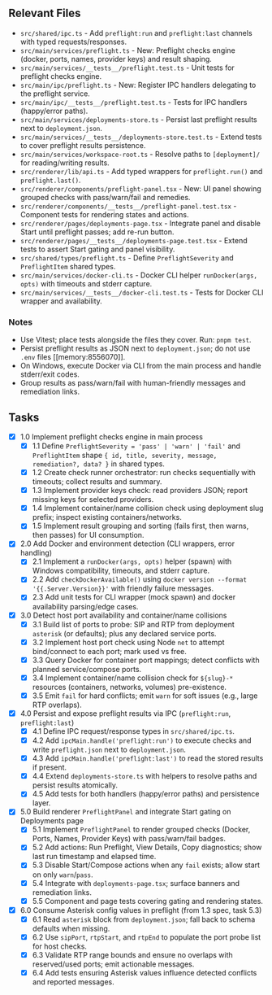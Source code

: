## Relevant Files

- `src/shared/ipc.ts` - Add `preflight:run` and `preflight:last` channels with typed requests/responses.
- `src/main/services/preflight.ts` - New: Preflight checks engine (docker, ports, names, provider keys) and result shaping.
- `src/main/services/__tests__/preflight.test.ts` - Unit tests for preflight checks engine.
- `src/main/ipc/preflight.ts` - New: Register IPC handlers delegating to the preflight service.
- `src/main/ipc/__tests__/preflight.test.ts` - Tests for IPC handlers (happy/error paths).
- `src/main/services/deployments-store.ts` - Persist last preflight results next to `deployment.json`.
- `src/main/services/__tests__/deployments-store.test.ts` - Extend tests to cover preflight results persistence.
- `src/main/services/workspace-root.ts` - Resolve paths to `[deployment]/` for reading/writing results.
- `src/renderer/lib/api.ts` - Add typed wrappers for `preflight.run()` and `preflight.last()`.
- `src/renderer/components/preflight-panel.tsx` - New: UI panel showing grouped checks with pass/warn/fail and remedies.
- `src/renderer/components/__tests__/preflight-panel.test.tsx` - Component tests for rendering states and actions.
- `src/renderer/pages/deployments-page.tsx` - Integrate panel and disable Start until preflight passes; add re-run button.
- `src/renderer/pages/__tests__/deployments-page.test.tsx` - Extend tests to assert Start gating and panel visibility.
- `src/shared/types/preflight.ts` - Define `PreflightSeverity` and `PreflightItem` shared types.
- `src/main/services/docker-cli.ts` - Docker CLI helper `runDocker(args, opts)` with timeouts and stderr capture.
- `src/main/services/__tests__/docker-cli.test.ts` - Tests for Docker CLI wrapper and availability.

### Notes

- Use Vitest; place tests alongside the files they cover. Run: `pnpm test`.
- Persist preflight results as JSON next to `deployment.json`; do not use `.env` files [[memory:8556070]].
- On Windows, execute Docker via CLI from the main process and handle stderr/exit codes.
- Group results as pass/warn/fail with human-friendly messages and remediation links.

## Tasks

- [x] 1.0 Implement preflight checks engine in main process
  - [x] 1.1 Define `PreflightSeverity = 'pass' | 'warn' | 'fail'` and `PreflightItem` shape `{ id, title, severity, message, remediation?, data? }` in shared types.
  - [x] 1.2 Create check runner orchestrator: run checks sequentially with timeouts; collect results and summary.
  - [x] 1.3 Implement provider keys check: read providers JSON; report missing keys for selected providers.
  - [x] 1.4 Implement container/name collision check using deployment slug prefix; inspect existing containers/networks.
  - [x] 1.5 Implement result grouping and sorting (fails first, then warns, then passes) for UI consumption.

- [x] 2.0 Add Docker and environment detection (CLI wrappers, error handling)
  - [x] 2.1 Implement a `runDocker(args, opts)` helper (spawn) with Windows compatibility, timeouts, and stderr capture.
  - [x] 2.2 Add `checkDockerAvailable()` using `docker version --format '{{.Server.Version}}'` with friendly failure messages.
  - [x] 2.3 Add unit tests for CLI wrapper (mock spawn) and docker availability parsing/edge cases.

- [x] 3.0 Detect host port availability and container/name collisions
  - [x] 3.1 Build list of ports to probe: SIP and RTP from deployment `asterisk` (or defaults); plus any declared service ports.
  - [x] 3.2 Implement host port check using Node `net` to attempt bind/connect to each port; mark used vs free.
  - [x] 3.3 Query Docker for container port mappings; detect conflicts with planned service/compose ports.
  - [x] 3.4 Implement container/name collision check for `${slug}-*` resources (containers, networks, volumes) pre-existence.
  - [x] 3.5 Emit `fail` for hard conflicts; emit `warn` for soft issues (e.g., large RTP overlaps).

- [x] 4.0 Persist and expose preflight results via IPC (`preflight:run`, `preflight:last`)
  - [x] 4.1 Define IPC request/response types in `src/shared/ipc.ts`.
  - [x] 4.2 Add `ipcMain.handle('preflight:run')` to execute checks and write `preflight.json` next to `deployment.json`.
  - [x] 4.3 Add `ipcMain.handle('preflight:last')` to read the stored results if present.
  - [x] 4.4 Extend `deployments-store.ts` with helpers to resolve paths and persist results atomically.
  - [x] 4.5 Add tests for both handlers (happy/error paths) and persistence layer.

- [x] 5.0 Build renderer `PreflightPanel` and integrate Start gating on Deployments page
  - [x] 5.1 Implement `PreflightPanel` to render grouped checks (Docker, Ports, Names, Provider Keys) with pass/warn/fail badges.
  - [x] 5.2 Add actions: Run Preflight, View Details, Copy diagnostics; show last run timestamp and elapsed time.
  - [x] 5.3 Disable Start/Compose actions when any `fail` exists; allow start on only `warn`/`pass`.
  - [x] 5.4 Integrate with `deployments-page.tsx`; surface banners and remediation links.
  - [x] 5.5 Component and page tests covering gating and rendering states.

- [x] 6.0 Consume Asterisk config values in preflight (from 1.3 spec, task 5.3)
  - [x] 6.1 Read `asterisk` block from `deployment.json`; fall back to schema defaults when missing.
  - [x] 6.2 Use `sipPort`, `rtpStart`, and `rtpEnd` to populate the port probe list for host checks.
  - [x] 6.3 Validate RTP range bounds and ensure no overlaps with reserved/used ports; emit actionable messages.
  - [x] 6.4 Add tests ensuring Asterisk values influence detected conflicts and reported messages.
